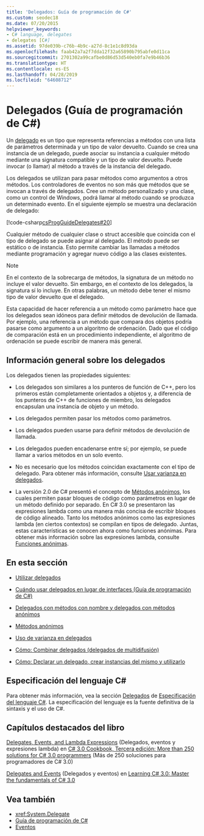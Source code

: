 ```yaml
---
title: 'Delegados: Guía de programación de C#'
ms.custom: seodec18
ms.date: 07/20/2015
helpviewer_keywords:
- C# language, delegates
- delegates [C#]
ms.assetid: 97de039b-c76b-4b9c-a27d-8c1e1c8d93da
ms.openlocfilehash: faab42a7a2f7dda12f32a65890b795abfe0d11ca
ms.sourcegitcommit: 2701302a99cafbe0d86d53d540eb0fa7e9b46b36
ms.translationtype: HT
ms.contentlocale: es-ES
ms.lasthandoff: 04/28/2019
ms.locfileid: "64608712"
---
```

# <a name="delegates-c-programming-guide"></a>Delegados (Guía de programación de C#)
Un [delegado](../../../csharp/language-reference/keywords/delegate.md) es un tipo que representa referencias a métodos con una lista de parámetros determinada y un tipo de valor devuelto. Cuando se crea una instancia de un delegado, puede asociar su instancia a cualquier método mediante una signatura compatible y un tipo de valor devuelto. Puede invocar (o llamar) al método a través de la instancia del delegado.  
  
 Los delegados se utilizan para pasar métodos como argumentos a otros métodos. Los controladores de eventos no son más que métodos que se invocan a través de delegados. Cree un método personalizado y una clase, como un control de Windows, podrá llamar al método cuando se produzca un determinado evento. En el siguiente ejemplo se muestra una declaración de delegado:  
  
 [!code-csharp[csProgGuideDelegates#20](~/samples/snippets/csharp/VS_Snippets_VBCSharp/csProgGuideDelegates/CS/Delegates.cs#20)]  
  
 Cualquier método de cualquier clase o struct accesible que coincida con el tipo de delegado se puede asignar al delegado. El método puede ser estático o de instancia. Esto permite cambiar las llamadas a métodos mediante programación y agregar nuevo código a las clases existentes.  
  
> [!NOTE]
>  En el contexto de la sobrecarga de métodos, la signatura de un método no incluye el valor devuelto. Sin embargo, en el contexto de los delegados, la signatura sí lo incluye. En otras palabras, un método debe tener el mismo tipo de valor devuelto que el delegado.  
  
 Esta capacidad de hacer referencia a un método como parámetro hace que los delegados sean idóneos para definir métodos de devolución de llamada. Por ejemplo, una referencia a un método que compara dos objetos podría pasarse como argumento a un algoritmo de ordenación. Dado que el código de comparación está en un procedimiento independiente, el algoritmo de ordenación se puede escribir de manera más general.  
  
## <a name="delegates-overview"></a>Información general sobre los delegados  
 Los delegados tienen las propiedades siguientes:  
  
- Los delegados son similares a los punteros de función de C++, pero los primeros están completamente orientados a objetos y, a diferencia de los punteros de C++ de funciones de miembro, los delegados encapsulan una instancia de objeto y un método.
  
- Los delegados permiten pasar los métodos como parámetros.  
  
- Los delegados pueden usarse para definir métodos de devolución de llamada.  
  
- Los delegados pueden encadenarse entre sí; por ejemplo, se puede llamar a varios métodos en un solo evento.  
  
- No es necesario que los métodos coincidan exactamente con el tipo de delegado. Para obtener más información, consulte [Usar varianza en delegados](../../../csharp/programming-guide/concepts/covariance-contravariance/using-variance-in-delegates.md).  
  
- La versión 2.0 de C# presentó el concepto de [Métodos anónimos](../../../csharp/programming-guide/statements-expressions-operators/anonymous-methods.md), los cuales permiten pasar bloques de código como parámetros en lugar de un método definido por separado. En C# 3.0 se presentaron las expresiones lambda como una manera más concisa de escribir bloques de código alineado. Tanto los métodos anónimos como las expresiones lambda (en ciertos contextos) se compilan en tipos de delegado. Juntas, estas características se conocen ahora como funciones anónimas. Para obtener más información sobre las expresiones lambda, consulte [Funciones anónimas](../../../csharp/programming-guide/statements-expressions-operators/anonymous-functions.md).  
  
## <a name="in-this-section"></a>En esta sección  
  
- [Utilizar delegados](../../../csharp/programming-guide/delegates/using-delegates.md)  
  
- [Cuándo usar delegados en lugar de interfaces (Guía de programación de C#)](https://docs.microsoft.com/previous-versions/visualstudio/visual-studio-2010/ms173173(v=vs.100))  
  
- [Delegados con métodos con nombre y delegados con métodos anónimos](../../../csharp/programming-guide/delegates/delegates-with-named-vs-anonymous-methods.md)  
  
- [Métodos anónimos](../../../csharp/programming-guide/statements-expressions-operators/anonymous-methods.md)  
  
- [Uso de varianza en delegados](../../../csharp/programming-guide/concepts/covariance-contravariance/using-variance-in-delegates.md)  
  
- [Cómo: Combinar delegados (delegados de multidifusión)](../../../csharp/programming-guide/delegates/how-to-combine-delegates-multicast-delegates.md)  
  
- [Cómo: Declarar un delegado, crear instancias del mismo y utilizarlo](../../../csharp/programming-guide/delegates/how-to-declare-instantiate-and-use-a-delegate.md)  

## <a name="c-language-specification"></a>Especificación del lenguaje C#  

Para obtener más información, vea la sección [Delegados](~/_csharplang/spec/delegates.md) de [Especificación del lenguaje C#](../../language-reference/language-specification/index.md). La especificación del lenguaje es la fuente definitiva de la sintaxis y el uso de C#.
  
## <a name="featured-book-chapters"></a>Capítulos destacados del libro  
 [Delegates, Events, and Lambda Expressions](https://docs.microsoft.com/previous-versions/visualstudio/visual-studio-2008/ff518994%28v=orm.10%29) (Delegados, eventos y expresiones lambda) en [C# 3.0 Cookbook, Tercera edición: More than 250 solutions for C# 3.0 programmers](https://docs.microsoft.com/previous-versions/visualstudio/visual-studio-2008/ff518995%28v=orm.10%29) (Más de 250 soluciones para programadores de C# 3.0)  
  
 [Delegates and Events](https://docs.microsoft.com/previous-versions/visualstudio/visual-studio-2008/ff652490%28v=orm.10%29) (Delegados y eventos) en [Learning C# 3.0: Master the fundamentals of C# 3.0](https://docs.microsoft.com/previous-versions/visualstudio/visual-studio-2008/ff652493%28v=orm.10%29)  
  
## <a name="see-also"></a>Vea también

- <xref:System.Delegate>
- [Guía de programación de C#](../../../csharp/programming-guide/index.md)
- [Eventos](../../../csharp/programming-guide/events/index.md)

